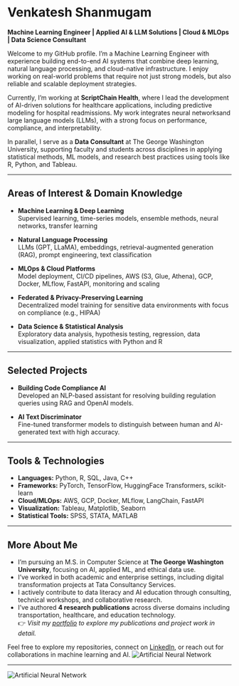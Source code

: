 # Venkatesh Shanmugam

**Machine Learning Engineer | Applied AI & LLM Solutions | Cloud & MLOps | Data Science Consultant**

Welcome to my GitHub profile. I’m a Machine Learning Engineer with experience building end-to-end AI systems that combine deep learning, natural language processing, and cloud-native infrastructure. I enjoy working on real-world problems that require not just strong models, but also reliable and scalable deployment strategies.

Currently, I’m working at **ScriptChain Health**, where I lead the development of AI-driven solutions for healthcare applications, including predictive modeling for hospital readmissions. My work integrates neural networksand large language models (LLMs), with a strong focus on performance, compliance, and interpretability.

In parallel, I serve as a **Data Consultant** at The George Washington University, supporting faculty and students across disciplines in applying statistical methods, ML models, and research best practices using tools like R, Python, and Tableau.

---

## Areas of Interest & Domain Knowledge

- **Machine Learning & Deep Learning**  
  Supervised learning, time-series models, ensemble methods, neural networks, transfer learning

- **Natural Language Processing**  
  LLMs (GPT, LLaMA), embeddings, retrieval-augmented generation (RAG), prompt engineering, text classification

- **MLOps & Cloud Platforms**  
  Model deployment, CI/CD pipelines, AWS (S3, Glue, Athena), GCP, Docker, MLflow, FastAPI, monitoring and scaling

- **Federated & Privacy-Preserving Learning**  
  Decentralized model training for sensitive data environments with focus on compliance (e.g., HIPAA)

- **Data Science & Statistical Analysis**  
  Exploratory data analysis, hypothesis testing, regression, data visualization, applied statistics with Python and R

---

## Selected Projects

- **Building Code Compliance AI**  
  Developed an NLP-based assistant for resolving building regulation queries using RAG and OpenAI models.

- **AI Text Discriminator**  
  Fine-tuned transformer models to distinguish between human and AI-generated text with high accuracy.

---

## Tools & Technologies

- **Languages:** Python, R, SQL, Java, C++  
- **Frameworks:** PyTorch, TensorFlow, HuggingFace Transformers, scikit-learn  
- **Cloud/MLOps:** AWS, GCP, Docker, MLflow, LangChain, FastAPI  
- **Visualization:** Tableau, Matplotlib, Seaborn  
- **Statistical Tools:** SPSS, STATA, MATLAB

---

## More About Me

- I’m pursuing an M.S. in Computer Science at **The George Washington University**, focusing on AI, applied ML, and ethical data use.
- I’ve worked in both academic and enterprise settings, including digital transformation projects at Tata Consultancy Services.
- I actively contribute to data literacy and AI education through consulting, technical workshops, and collaborative research.
- I’ve authored **4 research publications** across diverse domains including transportation, healthcare, and education technology.  
  👉 *Visit my [portfolio](https://venkatjs.netlify.app) to explore my publications and project work in detail.*

Feel free to explore my repositories, connect on [LinkedIn](https://www.linkedin.com/in/svenkatesh-js), or reach out for collaborations in machine learning and AI.
![Artificial Neural Network](https://upload.wikimedia.org/wikipedia/commons/6/60/Artificial_Neural_Network.gif)

---
![Artificial Neural Network](https://upload.wikimedia.org/wikipedia/commons/6/60/Artificial_Neural_Network.gif)
